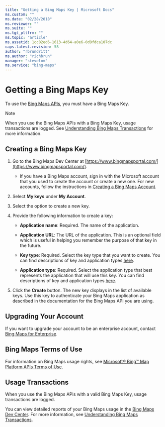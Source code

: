 ```yaml
---
title: "Getting a Bing Maps Key | Microsoft Docs"
ms.custom: ""
ms.date: "02/28/2018"
ms.reviewer: ""
ms.suite: ""
ms.tgt_pltfrm: ""
ms.topic: "article"
ms.assetid: 1cc82ed6-1613-4d64-a0e6-0d9fdca107dc
caps.latest.revision: 58
author: "rbrundritt"
ms.author: "richbrun"
manager: "stevelom"
ms.service: "bing-maps"
---
```


# Getting a Bing Maps Key

To use the [Bing Maps APIs](../../rest-services/index.md), you must have a Bing Maps Key.  
  
> [!NOTE]
>  When you use the Bing Maps APIs with a Bing Maps Key, usage transactions are logged. See [Understanding Bing Maps Transactions](understanding-bing-maps-transactions.md) for more information.  
  
## Creating a Bing Maps Key  
  
1.  Go to the Bing Maps Dev Center at [https://www.bingmapsportal.com/](https://www.bingmapsportal.com/).  
  
    -   If you have a Bing Maps account, sign in with the Microsoft account that you used to create the account or create a new one. For new accounts, follow the instructions in [Creating a Bing Maps Account](creating-a-bing-maps-account.md).  
  
2.  Select **My keys** under **My Account**.  
  
3.  Select the option to create a new key.  
  
4.  Provide the following information to create a key:  
  
    -   **Application name**: Required. The name of the application.  
  
    -   **Application URL**: The URL of the application. This is an optional field which is useful in helping you remember the purpose of that key in the future.  
  
    -   **Key type**:  Required.  Select the key type that you want to create. You can find  descriptions of key and application types [here](https://www.microsoft.com/maps/create-a-bing-maps-key.aspx).  
  
    -   **Application type**:  Required. Select the application type that best represents the application that will use this key. You can find descriptions of key and application types [here](https://www.microsoft.com/maps/create-a-bing-maps-key.aspx).  
  
5.  Click the **Create** button. The new key displays in the list of available keys. Use this key to authenticate your Bing Maps application as described in the documentation for the Bing Maps API you are using.  
  
## Upgrading Your Account  
 If you want to upgrade your account to be an enterprise account, contact [Bing Maps for Enterprise](https://www.microsoft.com/maps/contact.aspx).  
  
<a name="bmtou"></a>   
## Bing Maps Terms of Use  
 For information on Bing Maps usage rights, see [Microsoft® Bing™ Map Platform APIs Terms of Use](https://www.microsoft.com/maps/product/terms.html).  
  
## Usage Transactions  
 When you use the Bing Maps APIs with a valid Bing Maps Key, usage transactions are logged.  
  
 You can view detailed reports of your Bing Maps usage in the [Bing Maps Dev Center](https://www.bingmapsportal.com/). For more information, see [Understanding Bing Maps Transactions](understanding-bing-maps-transactions.md).